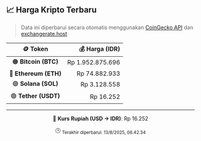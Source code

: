 

<!-- HARGA_KRIPTO -->
## 📈 Harga Kripto Terbaru

> Data ini diperbarui secara otomatis menggunakan [CoinGecko API](https://www.coingecko.com/) dan [exchangerate.host](https://exchangerate.host/)

<div align="center">

| 🪙 Token | 💰 Harga (IDR) |
|:------:|---------------:|
| 🟠 **Bitcoin (BTC)**   | Rp 1.952.875.696 |
| 🔵 **Ethereum (ETH)**  | Rp 74.882.933 |
| 🟣 **Solana (SOL)**    | Rp 3.128.558 |
| 🟢 **Tether (USDT)**   | Rp 16.252 |

---

💱 **Kurs Rupiah (USD → IDR)**: Rp 16.252

🕒 <sub>Terakhir diperbarui: 13/8/2025, 06.42.34</sub>

</div>
<!-- /HARGA_KRIPTO -->